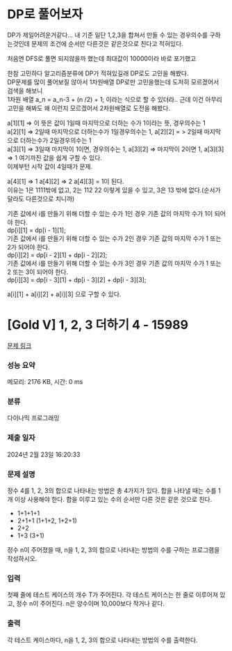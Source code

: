 # DP로 풀어보자
DP가 제일어려운거같다... 내 기준
일단 1,2,3을 합쳐서 만들 수 있는 경우의수를 구하는것인데 문제의 조건에 순서만 다른것은 같은것으로 친다고 적혀있다.

처음엔 DFS로 풀면 되지않을까 했는데 최대값이 10000이라 바로 포기했고

한참 고민하다 알고리즘분류에 DP가 적혀있길래 DP로도 고민을 해봤다. <br/>
DP문제를 많이 풀어보질 않아서 1차원배열 DP로만 고민을했는데 도저히 모르겠어서 검색을 해보니 <br/>
1차원 배열 a_n = a_n-3 + (n /2) + 1; 이라는 식으로 할 수 있더라.. 근데 이건 아무리 고민을 해봐도 왜 이런지 모르겠어서 2차원배열로 도전을 해봤다.

a[1][1] => 이 뜻은 값이 1일때 마지막으로 더하는 수가 1이라는 뜻, 경우의수는 1 <br/>
a[2][1] => 2일때 마지막으로 더하는수가 1일경우의수는 1, a[2][2] = > 2일때 마지막으로 더하는수가 2일경우의수는 1 <br/>
a[3][1] => 3일때 마지막이 1이면, 경우의수는 1, a[3][2] => 마지막이 2이면 1, a[3][3] => 1 여기까진 값을 쉽게 구할 수 있다.<br/>
이제부턴 시작 값이 4일때가 문제. <br/>

a[4][1] => 1 a[4][2] => 2 a[4][3] = 1이 된다. <br/>
이유는 1은 1111밖에 없고, 2는 112 22 이렇게 있을 수 있고, 3은 13 밖에 없다.(순서가 달라도 다른것으로 치니까) <br/>

기존 값에서 i를 만들기 위해 더할 수 있는 수가 1인 경우 기존 값의 마지막 수가 1이 되어야 한다. <br/>
dp[i][1] = dp[i - 1][1]; <br/>
기존 값에서 i를 만들기 위해 더할 수 있는 수가 2인 경우 기존 값의 마지막 수가 1 또는 2가 되어야 한다. <br/>
dp[i][2] = dp[i - 2][1] + dp[i - 2][2]; <br/>
기존 값에서 i를 만들기 위해 더할 수 있는 수가 3인 경우 기존 값의 마지막 수가 1 또는 2 또는 3이 되어야 한다. <br/>
dp[i][3] = dp[i - 3][1] + dp[i - 3][2] + dp[i - 3][3]; <br/>

a[i][1] + a[i][2] + a[i][3] 으로 구할 수 있다. <br/>


# [Gold V] 1, 2, 3 더하기 4 - 15989 

[문제 링크](https://www.acmicpc.net/problem/15989) 

### 성능 요약

메모리: 2176 KB, 시간: 0 ms

### 분류

다이나믹 프로그래밍

### 제출 일자

2024년 2월 23일 16:20:33

### 문제 설명

<p>정수 4를 1, 2, 3의 합으로 나타내는 방법은 총 4가지가 있다. 합을 나타낼 때는 수를 1개 이상 사용해야 한다. 합을 이루고 있는 수의 순서만 다른 것은 같은 것으로 친다.</p>

<ul>
	<li>1+1+1+1</li>
	<li>2+1+1 (1+1+2, 1+2+1)</li>
	<li>2+2</li>
	<li>1+3 (3+1)</li>
</ul>

<p>정수 n이 주어졌을 때, n을 1, 2, 3의 합으로 나타내는 방법의 수를 구하는 프로그램을 작성하시오.</p>

### 입력 

 <p>첫째 줄에 테스트 케이스의 개수 T가 주어진다. 각 테스트 케이스는 한 줄로 이루어져 있고, 정수 n이 주어진다. n은 양수이며 10,000보다 작거나 같다.</p>

### 출력 

 <p>각 테스트 케이스마다, n을 1, 2, 3의 합으로 나타내는 방법의 수를 출력한다.</p>


